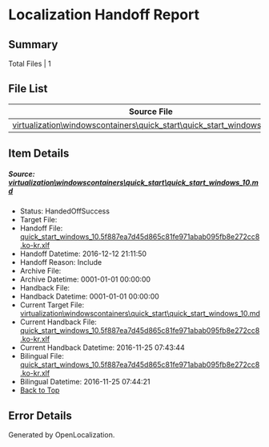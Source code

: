 # <a name='report-top'></a> Localization Handoff Report

## Summary
 Total Files | 1

## File List
 Source File | Status | Details 
 ----------- | ------ | ------- 
 [virtualization\windowscontainers\quick_start\quick_start_windows_10.md](https://github.com/Microsoft/Virtualization-Documentation-Private/blob/aa031e7155d27b47ecfbf7684777b0480f3c850a/virtualization/windowscontainers/quick_start/quick_start_windows_10.md) | HandedOffSuccess | [Details](#d3bb2d926302a779d0ec8eef02253393ac5ca58d327)

## Item Details
##### <a name='d3bb2d926302a779d0ec8eef02253393ac5ca58d327'></a> Source: [virtualization\windowscontainers\quick_start\quick_start_windows_10.md](https://github.com/Microsoft/Virtualization-Documentation-Private/blob/aa031e7155d27b47ecfbf7684777b0480f3c850a/virtualization/windowscontainers/quick_start/quick_start_windows_10.md)
* Status: HandedOffSuccess
* Target File: 
* Handoff File: [quick_start_windows_10.5f887ea7d45d865c81fe971abab095fb8e272cc8.ko-kr.xlf](https://github.com/Microsoft/Virtualization-Documentation-Private.handoff/blob/e3872dbaba17514e3e736f979669f8dd4a8b96a4/ol-handoff/Microsoft/Virtualization-Documentation-Private.ko-kr/live/quick_start_windows_10.5f887ea7d45d865c81fe971abab095fb8e272cc8.ko-kr.xlf)
* Handoff Datetime: 2016-12-12 21:11:50
* Handoff Reason: Include
* Archive File: 
* Archive Datetime: 0001-01-01 00:00:00
* Handback File: 
* Handback Datetime: 0001-01-01 00:00:00
* Current Target File: [virtualization\windowscontainers\quick_start\quick_start_windows_10.md](https://github.com/Microsoft/Virtualization-Documentation-Private.ko-kr/blob/daf1d94584bbd53dbae8cde9d1ee15530c0c7de6/virtualization/windowscontainers/quick_start/quick_start_windows_10.md)
* Current Handback File: [quick_start_windows_10.5f887ea7d45d865c81fe971abab095fb8e272cc8.ko-kr.xlf](https://github.com/Microsoft/Virtualization-Documentation-Private.handback/blob/dcd3459917993b09af1b70599109cfc35e6b0e4e/ol-handback/Microsoft/Virtualization-Documentation-Private.ko-kr/live/quick_start_windows_10.5f887ea7d45d865c81fe971abab095fb8e272cc8.ko-kr.xlf)
* Current Handback Datetime: 2016-11-25 07:43:44
* Bilingual File: [quick_start_windows_10.5f887ea7d45d865c81fe971abab095fb8e272cc8.ko-kr.xlf](https://github.com/Microsoft/Virtualization-Documentation-Private.handback/blob/dcd3459917993b09af1b70599109cfc35e6b0e4e/ol-handback/Microsoft/Virtualization-Documentation-Private.ko-kr/live/quick_start_windows_10.5f887ea7d45d865c81fe971abab095fb8e272cc8.ko-kr.xlf)
* Bilingual Datetime: 2016-11-25 07:44:21
* [Back to Top](#report-top)


## Error Details

Generated by OpenLocalization.
